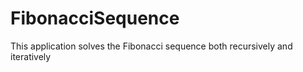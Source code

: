 # FibonacciSequence
This application solves the Fibonacci sequence both recursively and iteratively
